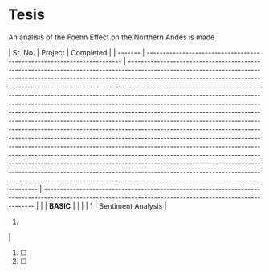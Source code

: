 # Tesis
An analisis of the Foehn Effect on the Northern Andes is made


| Sr. No. | Project                                                                | Completed                                                                                                                                                 |
| ------- | ---------------------------------------------------------------------- | -------------------------------------------------------------------------------------------------------------------------------------------------------------------------------------------------------------------------------------------------------------------------------------------------------------------------------------------------------------------------------------------------------------------------------------------------------------------------------------------------------------------------------------------------------------------------------------------------------------------------------------------------------------------------------------------------------------------------------------------------------------------------------------------------------------------------------------------------------------------------------------------------------------------------------------------------------------------------------------------------------------------------------------------------------------------------------------------------------------------------------------------------------------------------------------- | --------------------------------------------------------------------------------------------------------------------------------------------------------- |
|         | **BASIC**                                                              |                                                                                                                                                                                                                                                                                                                                                                                                                                                                                                                                                                                                                                                                                                                                                                                                                                                                                                                                                                                                                                                                                                                                                                                        |                                                                                                                                                           |
| 1       | Sentiment Analysis                                                     | <ol><li> </li></ol>                                                                                                                                                                                                                                                                                                                                                                                                                                                                                                                                                                                                              | <ol><li>&#9744;</li><li>&#9744;                                                                                                                                                                                                                                                                                       
